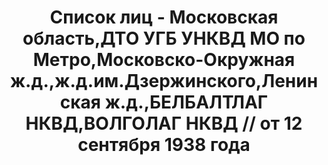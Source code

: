 ---
title: Список лиц - Московская область,ДТО УГБ УНКВД МО по Метро,Московско-Окружная
  ж.д.,ж.д.им.Дзержинского,Ленинская ж.д.,БЕЛБАЛТЛАГ НКВД,ВОЛГОЛАГ НКВД // от 12 сентября
  1938 года
description: РГАСПИ, ф.17, т.11, оп.171, дело 419, лист 150
images:
- /disk/pictures/v11/17-171-419-150.jpg
- /disk/pictures/v11/17-171-419-151.jpg
- /disk/pictures/v11/17-171-419-152.jpg
- /disk/pictures/v11/17-171-419-153.jpg
- /disk/pictures/v11/17-171-419-154.jpg
- /disk/pictures/v11/17-171-419-155.jpg
---